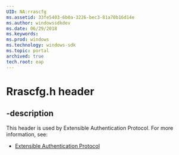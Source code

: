 ```yaml
---
UID: NA:rrascfg
ms.assetid: 33fe5403-6b0a-3226-bec3-81a70b16d14e
ms.author: windowssdkdev
ms.date: 06/29/2018
ms.keywords: 
ms.prod: windows
ms.technology: windows-sdk
ms.topic: portal
archived: true
tech.root: eap
---
```


# Rrascfg.h header


## -description


This header is used by Extensible Authentication Protocol. For more information, see:

- [Extensible Authentication Protocol](../_eap)
